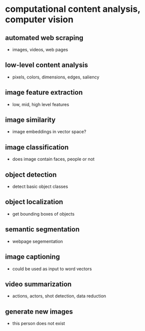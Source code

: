 # computational content analysis, computer vision

## automated web scraping
- images, videos, web pages

## low-level content analysis
- pixels, colors, dimensions, edges, saliency

## image feature extraction
- low, mid, high level features

## image similarity
- image embeddings in vector space?

## image classification
- does image contain faces, people or not

## object detection
- detect basic object classes

## object localization
- get bounding boxes of objects

## semantic segmentation
- webpage segementation

## image captioning
- could be used as input to word vectors

## video summarization
- actions, actors, shot detection, data reduction

## generate new images
- this person does not exist











